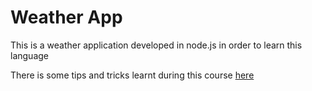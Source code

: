 Weather App
====

This is a weather application developed in node.js in order to learn this language

There is some tips and tricks learnt during this course [here](tips.md)

